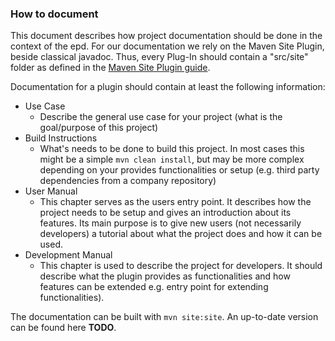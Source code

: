 ### How to document

This document describes how project documentation should be done in the context of the epd. For our documentation
we rely on the Maven Site Plugin, beside classical javadoc. Thus, every Plug-In should contain a "src/site" folder 
as defined in the [Maven Site Plugin guide](https://maven.apache.org/plugins/maven-site-plugin/).

Documentation for a plugin should contain at least the following information:

* Use Case
  *  Describe the general use case for your project (what is the goal/purpose of this project)
* Build Instructions
    * What's needs to be done to build this project. In most cases this might be a simple `mvn clean install`, but
      may be more complex depending on your provides functionalities or setup (e.g. third party dependencies from a
      company repository)
* User Manual
    * This chapter serves as the users entry point. It describes how the project needs to be setup and gives an 
    introduction about its features. Its main purpose is to give new users (not necessarily developers) a tutorial
    about what the project does and how it can be used.
* Development Manual
  * This chapter is used to describe the project for developers. It should describe what the plugin provides as 
  functionalities and how features can be extended e.g. entry point for extending functionalities).

The documentation can be built with `mvn site:site`. An up-to-date version can be found here **TODO**.